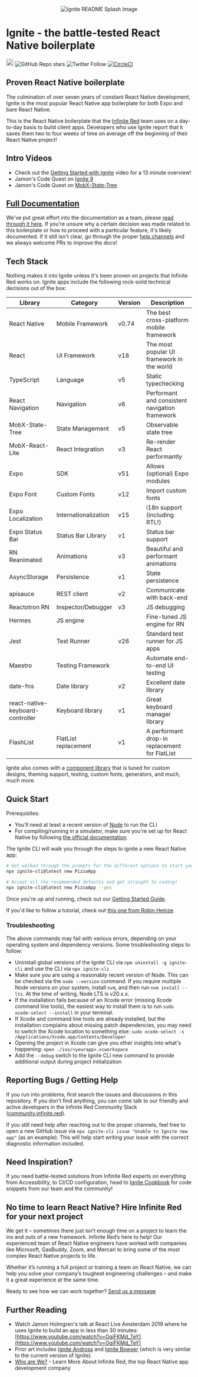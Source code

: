 <p align="center"><img src="https://user-images.githubusercontent.com/1479215/206780298-2b98221d-9c57-4cd3-866a-cf85ec1ddd9e.jpg" alt="Ignite README Splash Image" /></p>

# Ignite - the battle-tested React Native boilerplate

<a href="https://badge.fury.io/js/ignite-cli" target="_blank"><img src="https://badge.fury.io/js/ignite-cli.svg" alt="npm version" height="20"></a>
![GitHub Repo stars](https://img.shields.io/github/stars/infinitered/ignite)
![Twitter Follow](https://img.shields.io/twitter/follow/ir_ignite)
[![CircleCI](https://dl.circleci.com/status-badge/img/gh/infinitered/ignite/tree/master.svg?style=svg)](https://dl.circleci.com/status-badge/redirect/gh/infinitered/ignite/tree/master)

## Proven React Native boilerplate

The culmination of over seven years of constant React Native development, Ignite is the most popular React Native app boilerplate for both Expo and bare React Native.

This is the React Native boilerplate that the [Infinite Red](https://infinite.red/react-native-app-development-company) team uses on a day-to-day basis to build client apps. Developers who use Ignite report that it saves them two to four weeks of time on average off the beginning of their React Native project!

## Intro Videos

- Check out the [Getting Started with Ignite](https://www.youtube.com/watch?v=KOSvDlFyg20) video for a 13 minute overview!
- Jamon's Code Quest on [Ignite 9](https://www.youtube.com/watch?v=QmkMsUYrTlk)
- Jamon's Code Quest on [MobX-State-Tree](https://www.youtube.com/watch?v=n_VjjJxyd8Q)

## [Full Documentation](https://github.com/infinitered/ignite/blob/master/docs/README.md)

We've put great effort into the documentation as a team, please [read through it here](https://github.com/infinitered/ignite/blob/master/docs). If you're unsure why a certain decision was made related to this boilerplate or how to proceed with a particular feature, it's likely documented. If it still isn't clear, go through the proper [help channels](#reporting-bugs--getting-help) and we always welcome PRs to improve the docs!

## Tech Stack

Nothing makes it into Ignite unless it's been proven on projects that Infinite Red works on. Ignite apps include the following rock-solid technical decisions out of the box:

| Library                            | Category             | Version | Description                                    |
| -----------------                  | -------------------- | ------- | ---------------------------------------------- |
| React Native                       | Mobile Framework     | v0.74   | The best cross-platform mobile framework       |
| React                              | UI Framework         | v18     | The most popular UI framework in the world     |
| TypeScript                         | Language             | v5      | Static typechecking                            |
| React Navigation                   | Navigation           | v6      | Performant and consistent navigation framework |
| MobX-State-Tree                    | State Management     | v5      | Observable state tree                          |
| MobX-React-Lite                    | React Integration    | v3      | Re-render React performantly                   |
| Expo                               | SDK                  | v51     | Allows (optional) Expo modules                 |
| Expo Font                          | Custom Fonts         | v12     | Import custom fonts                            |
| Expo Localization                  | Internationalization | v15     | i18n support (including RTL!)                  |
| Expo Status Bar                    | Status Bar Library   | v1      | Status bar support                             |
| RN Reanimated                      | Animations           | v3      | Beautiful and performant animations            |
| AsyncStorage                       | Persistence          | v1      | State persistence                              |
| apisauce                           | REST client          | v2      | Communicate with back-end                      |
| Reactotron RN                      | Inspector/Debugger   | v3      | JS debugging                                   |
| Hermes                             | JS engine            |         | Fine-tuned JS engine for RN                    |
| Jest                               | Test Runner          | v26     | Standard test runner for JS apps               |
| Maestro                            | Testing Framework    |         | Automate end-to-end UI testing                 |
| date-fns                           | Date library         | v2      | Excellent date library                         |
| react-native-keyboard-controller   | Keyboard library     | v1      | Great keyboard manager library                 |
| FlashList                          | FlatList replacement | v1      | A performant drop-in replacement for FlatList  |

Ignite also comes with a [component library](./docs/boilerplate/app/components/Components.md) that is tuned for custom designs, theming support, testing, custom fonts, generators, and much, much more.

## Quick Start

Prerequisites:

- You'll need at least a recent version of [Node](https://nodejs.org/en) to run the CLI
- For compiling/running in a simulator, make sure you're set up for React Native by following [the official documentation](https://reactnative.dev/docs/environment-setup).

The Ignite CLI will walk you through the steps to ignite a new React Native app:

```bash
# Get walked through the prompts for the different options to start your new app
npx ignite-cli@latest new PizzaApp

# Accept all the recommended defaults and get straight to coding!
npx ignite-cli@latest new PizzaApp --yes
```

Once you're up and running, check out our [Getting Started Guide](https://docs.infinite.red/ignite-cli/Guide/).

If you'd like to follow a tutorial, check out [this one from Robin Heinze](https://shift.infinite.red/creating-a-trivia-app-with-ignite-bowser-part-1-1987cc6e93a1).

### Troubleshooting

The above commands may fail with various errors, depending on your operating system and dependency versions. Some troubleshooting steps to follow:

- Uninstall global versions of the Ignite CLI via `npm uninstall -g ignite-cli` and use the CLI via `npx ignite-cli`
- Make sure you are using a reasonably recent version of Node. This can be checked via the `node --version` command. If you require multiple Node versions on your system, install `nvm`, and then run `nvm install --lts`. At the time of writing, Node LTS is v20.x.x.
- If the installation fails because of an Xcode error (missing Xcode command line tools), the easiest way to install them is to run `sudo xcode-select --install` in your terminal.
- If Xcode and command line tools are already installed, but the installation complains about missing patch dependencies, you may need to switch the Xcode location to something else: `sudo xcode-select -s /Applications/Xcode.app/Contents/Developer`
- Opening the project in Xcode can give you other insights into what's happening: `open ./ios/<yourapp>.xcworkspace`
- Add the `--debug` switch to the Ignite CLI new command to provide additional output during project initialization

## Reporting Bugs / Getting Help

If you run into problems, first search the issues and discussions in this repository. If you don't find anything, you can come talk to our friendly and active developers in the Infinite Red Community Slack ([community.infinite.red](https://community.infinite.red)).

If you still need help after reaching out to the proper channels, feel free to open a new GitHub issue via `npx ignite-cli issue "Unable to Ignite new app"` (as an example). This will help start writing your issue with the correct diagnostic information included.

## Need Inspiration?

If you need battle-tested solutions from Infinite Red experts on everything from Accessibility, to CI/CD configuration, head to [Ignite Cookbook](https://ignitecookbook.com) for code snippets from our team and the community!

## No time to learn React Native? Hire Infinite Red for your next project

We get it – sometimes there just isn’t enough time on a project to learn the ins and outs of a new framework. Infinite Red’s here to help! Our experienced team of React Native engineers have worked with companies like Microsoft, GasBuddy, Zoom, and Mercari to bring some of the most complex React Native projects to life.

Whether it’s running a full project or training a team on React Native, we can help you solve your company’s toughest engineering challenges – and make it a great experience at the same time.

Ready to see how we can work together? [Send us a message](https://infinite.red/contact)

## Further Reading

- Watch Jamon Holmgren's talk at React Live Amsterdam 2019 where he uses Ignite to build an app in less than 30 minutes: [https://www.youtube.com/watch?v=OgiFKMd_TeY](https://www.youtube.com/watch?v=OgiFKMd_TeY)
- Prior art includes [Ignite Andross](https://github.com/infinitered/ignite-andross) and [Ignite Bowser](https://github.com/infinitered/ignite-bowser) (which is very similar to the current version of Ignite).
- [Who are We?](https://infinite.red/react-native-app-development-company) - Learn More About Infinite Red, the top React Native app development company
